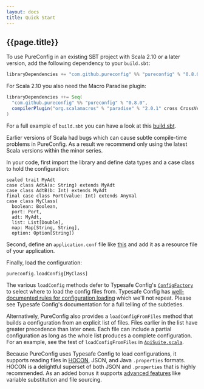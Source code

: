 ```yaml
---
layout: docs
title: Quick Start
---
```


## {{page.title}}

To use PureConfig in an existing SBT project with Scala 2.10 or a later version, add the following dependency to your
`build.sbt`:

```scala
libraryDependencies += "com.github.pureconfig" %% "pureconfig" % "0.8.0"
```

For Scala 2.10 you also need the Macro Paradise plugin:

```scala
libraryDependencies ++= Seq(
  "com.github.pureconfig" %% "pureconfig" % "0.8.0",
  compilerPlugin("org.scalamacros" % "paradise" % "2.0.1" cross CrossVersion.patch)
)
```

For a full example of `build.sbt` you can have a look at this [build.sbt](https://github.com/pureconfig/pureconfig/blob/master/example/build.sbt).

Earlier versions of Scala had bugs which can cause subtle compile-time problems in PureConfig.
As a result we recommend only using the latest Scala versions within the minor series.

In your code, first import the library and define data types and a case class to hold the configuration:

```tut:silent
sealed trait MyAdt
case class AdtA(a: String) extends MyAdt
case class AdtB(b: Int) extends MyAdt
final case class Port(value: Int) extends AnyVal
case class MyClass(
  boolean: Boolean,
  port: Port,
  adt: MyAdt,
  list: List[Double],
  map: Map[String, String],
  option: Option[String])
```

Second, define an `application.conf` file like
[this](https://github.com/pureconfig/pureconfig/blob/master/docs/src/main/resources/application.conf) and add it as a
resource file of your application.

Finally, load the configuration:

```tut:book
pureconfig.loadConfig[MyClass]
```

The various `loadConfig` methods defer to Typesafe Config's
[`ConfigFactory`](https://lightbend.github.io/config/latest/api/com/typesafe/config/ConfigFactory.html) to
select where to load the config files from. Typesafe Config has [well-documented rules for configuration
loading](https://github.com/typesafehub/config#standard-behavior) which we'll not repeat. Please see Typesafe
Config's documentation for a full telling of the subtleties.

Alternatively, PureConfig also provides a `loadConfigFromFiles` method that builds a configuration from
an explicit list of files. Files earlier in the list have greater precedence than later ones. Each file can
include a partial configuration as long as the whole list produces a complete configuration. For an example,
see the test of `loadConfigFromFiles` in
[`ApiSuite.scala`](https://github.com/pureconfig/pureconfig/blob/master/core/src/test/scala/pureconfig/ApiSuite.scala).

Because PureConfig uses Typesafe Config to load configurations, it supports reading files in [HOCON](https://github.com/typesafehub/config/blob/master/HOCON.md#hocon-human-optimized-config-object-notation), JSON, and Java `.properties` formats. HOCON is a delightful superset of both JSON and `.properties` that is highly recommended. As an added bonus it supports [advanced features](https://github.com/typesafehub/config/blob/master/README.md#features-of-hocon) like variable substitution and file sourcing.
